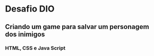 # Desafio DIO 
## Criando um game para salvar um personagem dos inimigos
### HTML, CSS e Java Script
